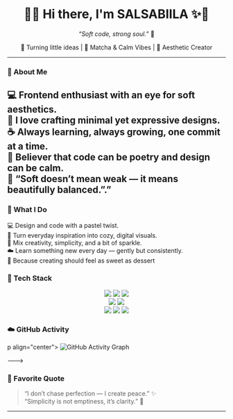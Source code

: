 <h1 align="center">🌸✨ Hi there, I'm SALSABIILA</strong> ✨🌸</h1>

<p align="center">
  <em>“Soft code, strong soul.”</em> 💖  
</p>

<p align="center">
  🌷 Turning little ideas | 🍵 Matcha & Calm Vibes | 🎀 Aesthetic Creator  
</p>

---

### 💫 About Me
💻 Frontend enthusiast with an eye for soft aesthetics.  
🌷 I love crafting minimal yet expressive designs.  
☕ Always learning, always growing, one commit at a time.  
🎨 Believer that code can be poetry and design can be calm.  
🌈 “Soft doesn’t mean weak — it means beautifully balanced.”.”  
---

### 🎀 What I Do  
💻 Design and code with a pastel twist.  
🎨 Turn everyday inspiration into cozy, digital visuals.  
🌈 Mix creativity, simplicity, and a bit of sparkle.  
☁️ Learn something new every day — gently but consistently.  
🍰 Because creating should feel as sweet as dessert

### 🌷 Tech Stack  

<p align="center">
  <img src="https://img.shields.io/badge/HTML5-ffb6c1?style=for-the-badge&logo=html5&logoColor=white"/>
  <img src="https://img.shields.io/badge/CSS3-fdb9c8?style=for-the-badge&logo=css3&logoColor=white"/>
  <img src="https://img.shields.io/badge/JavaScript-fce4ec?style=for-the-badge&logo=javascript&logoColor=black"/>
  <br/>
  <img src="https://img.shields.io/badge/React-f8bbd0?style=for-the-badge&logo=react&logoColor=white"/>
  <img src="https://img.shields.io/badge/TailwindCSS-f48fb1?style=for-the-badge&logo=tailwind-css&logoColor=white"/>
  <br/>
  <img src="https://img.shields.io/badge/Figma-ecb3c7?style=for-the-badge&logo=figma&logoColor=white"/>
  <img src="https://img.shields.io/badge/Canva-fccde5?style=for-the-badge&logo=canva&logoColor=white"/>
  <img src="https://img.shields.io/badge/VSCode-f8a5c2?style=for-the-badge&logo=visual-studio-code&logoColor=white"/>
</p>

### ☁️ GitHub Activity  

p align="center">
  <img src="https://github-readme-activity-graph.vercel.app/graph?username=salsabiila07&theme=pink&bg_color=fff0f6&color=ff8fab&line=ffb6c1&point=ff6f91&area=true&hide_border=true" alt="GitHub Activity Graph" />
</p>

--->
  
  
### 🌸 Favorite Quote  
> “I don’t chase perfection — I create peace.” ✨  
> “Simplicity is not emptiness, it’s clarity.” 🌷
---
